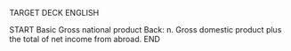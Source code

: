 TARGET DECK
ENGLISH

START
Basic
Gross national product
Back: n. Gross domestic product plus the total of net income from abroad.
END
